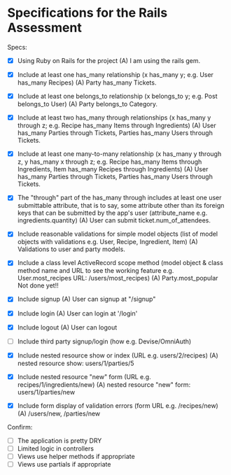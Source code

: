 # Specifications for the Rails Assessment

Specs:
- [x] Using Ruby on Rails for the project 
		(A) I am using the rails gem.

- [x] Include at least one has_many relationship (x has_many y; e.g. User has_many Recipes) 
		(A) Party has_many Tickets.

- [x] Include at least one belongs_to relationship (x belongs_to y; e.g. Post belongs_to User)
		(A) Party belongs_to Category.

- [x] Include at least two has_many through relationships (x has_many y through z; e.g. Recipe has_many Items through Ingredients)
		(A) User has_many Parties through Tickets, Parties has_many Users through Tickets.

- [x] Include at least one many-to-many relationship (x has_many y through z, y has_many x through z; e.g. Recipe has_many Items through Ingredients, Item has_many Recipes through Ingredients)
		(A) User has_many Parties through Tickets, Parties has_many Users through Tickets.

- [x] The "through" part of the has_many through includes at least one user submittable attribute, that is to say, some attribute other than its foreign keys that can be submitted by the app's user (attribute_name e.g. ingredients.quantity)
		(A) User can submit ticket.num_of_attendees.
		
- [x] Include reasonable validations for simple model objects (list of model objects with validations e.g. User, Recipe, Ingredient, Item)
		(A) Validations to user and party models.

- [x] Include a class level ActiveRecord scope method (model object & class method name and URL to see the working feature e.g. User.most_recipes URL: /users/most_recipes)
	(A) Party.most_popular
	Not done yet!!

- [x] Include signup
	(A) User can signup at "/signup"

- [x] Include login
	(A) User can login at '/login'

- [x] Include logout
	(A) User can logout
	
- [ ] Include third party signup/login (how e.g. Devise/OmniAuth)


- [x] Include nested resource show or index (URL e.g. users/2/recipes)
	(A) nested resource show: users/1/parties/5

- [x] Include nested resource "new" form (URL e.g. recipes/1/ingredients/new)
	(A) nested resource "new" form: users/1/parties/new

- [x] Include form display of validation errors (form URL e.g. /recipes/new)
	(A) /users/new, /parties/new

Confirm:
- [ ] The application is pretty DRY
- [ ] Limited logic in controllers
- [ ] Views use helper methods if appropriate
- [ ] Views use partials if appropriate